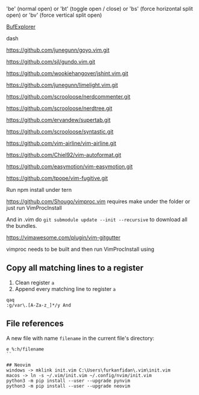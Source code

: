 'be' (normal open) or 'bt' (toggle open / close) or 'bs' (force horizontal split open) or 'bv' (force vertical split open)

[BufExplorer](https://github.com/jlanzarotta/bufexplorer)

dash

https://github.com/junegunn/goyo.vim.git

https://github.com/sjl/gundo.vim.git

https://github.com/wookiehangover/jshint.vim.git

https://github.com/junegunn/limelight.vim.git

https://github.com/scrooloose/nerdcommenter.git

https://github.com/scrooloose/nerdtree.git

https://github.com/ervandew/supertab.git

https://github.com/scrooloose/syntastic.git

https://github.com/vim-airline/vim-airline.git

https://github.com/Chiel92/vim-autoformat.git

https://github.com/easymotion/vim-easymotion.git

https://github.com/tpope/vim-fugitive.git

Run npm install under tern

https://github.com/Shougo/vimproc.vim
requires make under the folder or just run VimProcInstall

And in .vim do `git submodule update --init --recursive` to download all the bundles.

https://vimawesome.com/plugin/vim-gitgutter

vimproc needs to be built
and then run VimProcInstall
    using

## Copy all matching lines to a register
1. Clean register `a`
2. Append every matching line to register `a`
```
qaq
:g/var\.[A-Za-z_]*/y And
```

## File references
A new file with name `filename` in the current file's directory:
```
e %:h/filename
``

## Neovim
windows -> mklink init.vim C:\Users\furkanfidan\.vim\init.vim
macos -> ln -s ~/.vim/init.vim ~/.config/nvim/init.vim
python3 -m pip install --user --upgrade pynvim
python3 -m pip install --user --upgrade neovim
